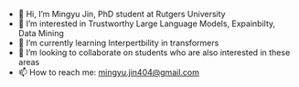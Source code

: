 - 👋 Hi, I’m Mingyu Jin, PhD student at Rutgers University
- 👀 I’m interested in Trustworthy Large Language Models, Expainbilty, Data Mining
- 🌱 I’m currently learning Interpertbility in transformers
- 💞️ I’m looking to collaborate on students who are also interested in these areas
- 📫 How to reach me: mingyu.jin404@gmail.com


<!---
MingyuJ666/MingyuJ666 is a ✨ special ✨ repository because its `README.md` (this file) appears on your GitHub profile.
You can click the Preview link to take a look at your changes.
--->
